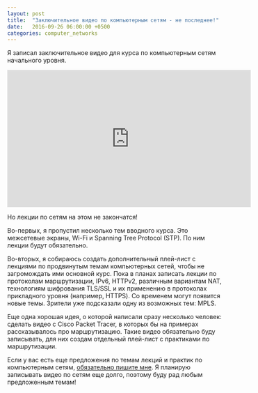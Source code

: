 ```yaml
---
layout: post
title:  "Заключительное видео по компьютерным сетям - не последнее!"
date:   2016-09-26 06:00:00 +0500
categories: computer_networks
---
```


Я записал заключительное видео для курса по компьютерным сетям начального уровня.

<iframe width="560" height="315" src="https://www.youtube.com/embed/GnEuajcKU1U" frameborder="0" allowfullscreen></iframe>

Но лекции по сетям на этом не закончатся!

<!--more-->

Во-первых, я пропустил несколько тем вводного курса. Это межсетевые экраны, Wi-Fi и Spanning Tree Protocol (STP). По ним лекции будут обязательно.

Во-вторых, я собираюсь создать дополнительный плей-лист с лекциями по продвинутым темам компьютерных сетей, чтобы не загромождать ими основной курс. Пока в планах записать лекции по протоколам маршрутизации, IPv6, HTTPv2, различным вариантам NAT, технологиям шифрования TLS/SSL и их применению в протоколах прикладного уровня (например, HTTPS). Со временем могут появится новые темы. Зрители уже подсказали одну из возможных тем: MPLS. 

Еще одна хорошая идея, о которой написали сразу несколько человек: сделать видео с Cisco Packet Tracer, в которых бы на примерах рассказывалось про маршрутизацию. Такие видео обязательно буду записывать, для них создам отдельный плей-лист с практиками по маршрутизации.

Если у вас есть еще предложения по темам лекций и практик по компьютерным сетям, [обязательно пишите мне](/contacts). Я планирую записывать видео по сетям еще долго, поэтому буду рад любым предложенным темам!
